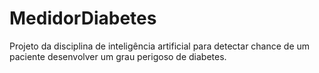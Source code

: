 # MedidorDiabetes
Projeto da disciplina de inteligência artificial para detectar chance de um paciente desenvolver um grau perigoso de diabetes.
